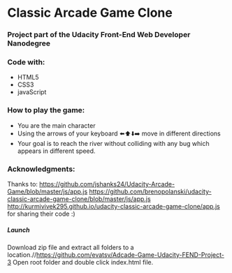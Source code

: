 # Classic Arcade Game Clone

### Project part of the Udacity Front-End Web Developer Nanodegree 

### Code with: 

+ HTML5
+ CSS3
+ javaScript

### How to play the game:
- You are the main character
- Using the arrows of your keyboard ⬅️⬆️⬇️➡️ move in different directions
- Your goal is to reach the river without colliding with any bug which appears in different speed.


### Acknowledgments:
Thanks to:
https://github.com/jshanks24/Udacity-Arcade-Game/blob/master/js/app.js 
https://github.com/brenopolanski/udacity-classic-arcade-game-clone/blob/master/js/app.js 
http://kurmivivek295.github.io/udacity-classic-arcade-game-clone/app.js
for sharing their code :)

##### Launch 

Download zip file and extract all folders to a location.//https://github.com/evatsv/Adcade-Game-Udacity-FEND-Project-3
Open root folder and double click index.html file.



